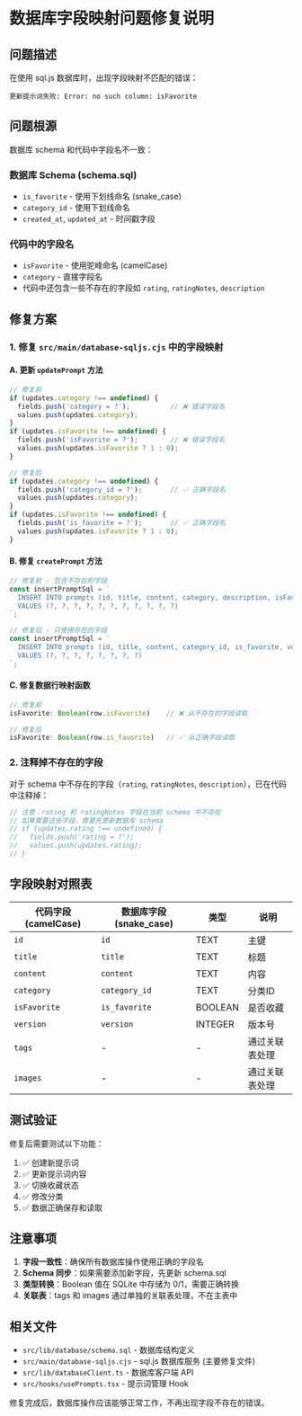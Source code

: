 # 数据库字段映射问题修复说明

## 问题描述

在使用 sql.js 数据库时，出现字段映射不匹配的错误：

```
更新提示词失败: Error: no such column: isFavorite
```

## 问题根源

数据库 schema 和代码中字段名不一致：

### 数据库 Schema (schema.sql)
- `is_favorite` - 使用下划线命名 (snake_case)
- `category_id` - 使用下划线命名
- `created_at`, `updated_at` - 时间戳字段

### 代码中的字段名
- `isFavorite` - 使用驼峰命名 (camelCase)  
- `category` - 直接字段名
- 代码中还包含一些不存在的字段如 `rating`, `ratingNotes`, `description`

## 修复方案

### 1. 修复 `src/main/database-sqljs.cjs` 中的字段映射

#### A. 更新 `updatePrompt` 方法
```javascript
// 修复前
if (updates.category !== undefined) {
  fields.push('category = ?');          // ❌ 错误字段名
  values.push(updates.category);
}
if (updates.isFavorite !== undefined) {
  fields.push('isFavorite = ?');        // ❌ 错误字段名
  values.push(updates.isFavorite ? 1 : 0);
}

// 修复后  
if (updates.category !== undefined) {
  fields.push('category_id = ?');       // ✅ 正确字段名
  values.push(updates.category);
}
if (updates.isFavorite !== undefined) {
  fields.push('is_favorite = ?');       // ✅ 正确字段名
  values.push(updates.isFavorite ? 1 : 0);
}
```

#### B. 修复 `createPrompt` 方法
```javascript
// 修复前 - 包含不存在的字段
const insertPromptSql = `
  INSERT INTO prompts (id, title, content, category, description, isFavorite, rating, ratingNotes, version, created_at, updated_at)
  VALUES (?, ?, ?, ?, ?, ?, ?, ?, ?, ?, ?)
`;

// 修复后 - 只使用存在的字段
const insertPromptSql = `
  INSERT INTO prompts (id, title, content, category_id, is_favorite, version, created_at, updated_at)
  VALUES (?, ?, ?, ?, ?, ?, ?, ?)
`;
```

#### C. 修复数据行映射函数
```javascript
// 修复前
isFavorite: Boolean(row.isFavorite)    // ❌ 从不存在的字段读取

// 修复后
isFavorite: Boolean(row.is_favorite)   // ✅ 从正确字段读取
```

### 2. 注释掉不存在的字段

对于 schema 中不存在的字段（`rating`, `ratingNotes`, `description`），已在代码中注释掉：

```javascript
// 注意：rating 和 ratingNotes 字段在当前 schema 中不存在
// 如果需要这些字段，需要先更新数据库 schema
// if (updates.rating !== undefined) {
//   fields.push('rating = ?');
//   values.push(updates.rating);
// }
```

## 字段映射对照表

| 代码字段 (camelCase) | 数据库字段 (snake_case) | 类型 | 说明 |
|-------------------|---------------------|------|------|
| `id` | `id` | TEXT | 主键 |
| `title` | `title` | TEXT | 标题 |
| `content` | `content` | TEXT | 内容 |
| `category` | `category_id` | TEXT | 分类ID |
| `isFavorite` | `is_favorite` | BOOLEAN | 是否收藏 |
| `version` | `version` | INTEGER | 版本号 |
| `tags` | - | - | 通过关联表处理 |
| `images` | - | - | 通过关联表处理 |

## 测试验证

修复后需要测试以下功能：
1. ✅ 创建新提示词
2. ✅ 更新提示词内容
3. ✅ 切换收藏状态
4. ✅ 修改分类
5. ✅ 数据正确保存和读取

## 注意事项

1. **字段一致性**：确保所有数据库操作使用正确的字段名
2. **Schema 同步**：如果需要添加新字段，先更新 schema.sql
3. **类型转换**：Boolean 值在 SQLite 中存储为 0/1，需要正确转换
4. **关联表**：tags 和 images 通过单独的关联表处理，不在主表中

## 相关文件

- `src/lib/database/schema.sql` - 数据库结构定义
- `src/main/database-sqljs.cjs` - sql.js 数据库服务 (主要修复文件)
- `src/lib/databaseClient.ts` - 数据库客户端 API
- `src/hooks/usePrompts.tsx` - 提示词管理 Hook

修复完成后，数据库操作应该能够正常工作，不再出现字段不存在的错误。

